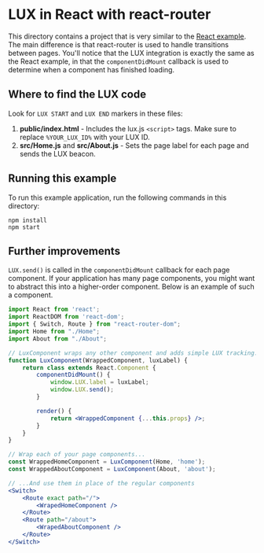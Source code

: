 # LUX in React with react-router

This directory contains a project that is very similar to the [React example](../react). The main difference is that react-router is used to handle transitions between pages. You'll notice that the LUX integration is exactly the same as the React example, in that the `componentDidMount` callback is used to determine when a component has finished loading.

## Where to find the LUX code

Look for `LUX START` and `LUX END` markers in these files:

1. **public/index.html** - Includes the lux.js `<script>` tags. Make sure to replace `%YOUR_LUX_ID%` with your LUX ID.
2. **src/Home.js** and **src/About.js** - Sets the page label for each page and sends the LUX beacon.

## Running this example

To run this example application, run the following commands in this directory:

```
npm install
npm start
```

## Further improvements

`LUX.send()` is called in the `componentDidMount` callback for each page component. If your application has many page components, you might want to abstract this into a higher-order component. Below is an example of such a component.

```jsx
import React from 'react';
import ReactDOM from 'react-dom';
import { Switch, Route } from "react-router-dom";
import Home from "./Home";
import About from "./About";

// LuxComponent wraps any other component and adds simple LUX tracking.
function LuxComponent(WrappedComponent, luxLabel) {
    return class extends React.Component {
        componentDidMount() {
            window.LUX.label = luxLabel;
            window.LUX.send();
        }

        render() {
            return <WrappedComponent {...this.props} />;
        }
    }
}

// Wrap each of your page components...
const WrappedHomeComponent = LuxComponent(Home, 'home');
const WrappedAboutComponent = LuxComponent(About, 'about');

// ...And use them in place of the regular components
<Switch>
    <Route exact path="/">
        <WrapedHomeComponent />
    </Route>
    <Route path="/about">
        <WrapedAboutComponent />
    </Route>
</Switch>
```
